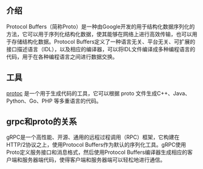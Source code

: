 ## 介绍

Protocol Buffers（简称Proto）是一种由Google开发的用于结构化数据序列化的方法，它可以用于序列化结构化数据，使其能够在网络上进行高效传输，也可以用于存储结构化数据。Protocol Buffers定义了一种语言无关、平台无关、可扩展的接口描述语言（IDL），以及相应的编译器，可以将IDL文件编译成多种编程语言的代码，用于在各种编程语言之间进行数据交换。

## 工具

[protoc](https://protobuf.dev/) 是一个用于生成代码的工具，它可以根据 proto 文件生成C++、Java、Python、Go、PHP 等多重语言的代码。

## grpc和proto的关系

gRPC是一个高性能、开源、通用的远程过程调用（RPC）框架，它构建在HTTP/2协议之上，使用Protocol Buffers作为默认的序列化工具。gRPC使用Proto定义服务接口和消息格式，然后使用Protocol Buffers编译器生成相应的客户端和服务器端代码，使得客户端和服务器端可以轻松地进行通信。